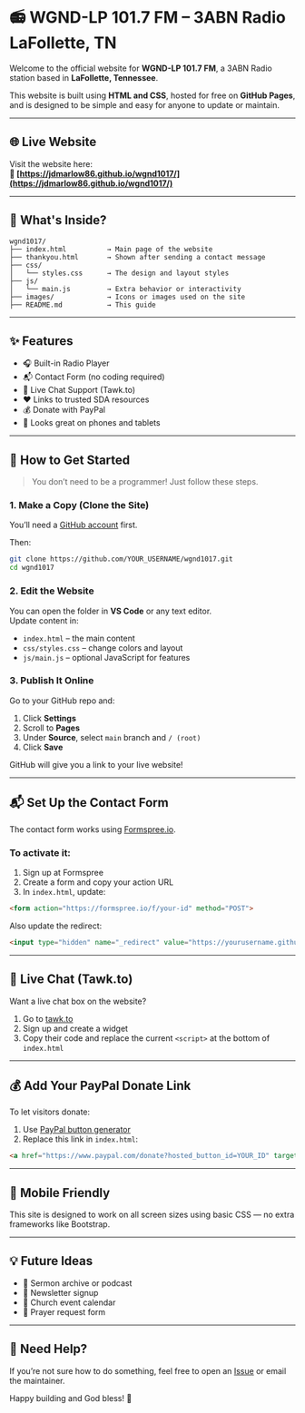 # 📻 WGND-LP 101.7 FM – 3ABN Radio LaFollette, TN

Welcome to the official website for **WGND-LP 101.7 FM**, a 3ABN Radio station based in **LaFollette, Tennessee**.

This website is built using **HTML and CSS**, hosted for free on **GitHub Pages**, and is designed to be simple and easy for anyone to update or maintain.

---

## 🌐 Live Website

Visit the website here:  
**🔗 [https://jdmarlow86.github.io/wgnd1017/](https://jdmarlow86.github.io/wgnd1017/)**

---

## 📁 What's Inside?

```
wgnd1017/
├── index.html          → Main page of the website
├── thankyou.html       → Shown after sending a contact message
├── css/
│   └── styles.css      → The design and layout styles
├── js/
│   └── main.js         → Extra behavior or interactivity
├── images/             → Icons or images used on the site
├── README.md           → This guide
```

---

## ✨ Features

- 🎧 Built-in Radio Player
- 📬 Contact Form (no coding required)
- 💬 Live Chat Support (Tawk.to)
- ❤️ Links to trusted SDA resources
- 💰 Donate with PayPal
- 📱 Looks great on phones and tablets

---

## 🚀 How to Get Started

> You don’t need to be a programmer! Just follow these steps.

### 1. Make a Copy (Clone the Site)

You’ll need a [GitHub account](https://github.com) first.

Then:

```bash
git clone https://github.com/YOUR_USERNAME/wgnd1017.git
cd wgnd1017
```

### 2. Edit the Website

You can open the folder in **VS Code** or any text editor.  
Update content in:

- `index.html` – the main content
- `css/styles.css` – change colors and layout
- `js/main.js` – optional JavaScript for features

### 3. Publish It Online

Go to your GitHub repo and:

1. Click **Settings**
2. Scroll to **Pages**
3. Under **Source**, select `main` branch and `/ (root)`
4. Click **Save**

GitHub will give you a link to your live website!

---

## 📬 Set Up the Contact Form

The contact form works using [Formspree.io](https://formspree.io).

### To activate it:

1. Sign up at Formspree
2. Create a form and copy your action URL
3. In `index.html`, update:

```html
<form action="https://formspree.io/f/your-id" method="POST">
```

Also update the redirect:

```html
<input type="hidden" name="_redirect" value="https://yourusername.github.io/wgnd1017/thankyou.html">
```

---

## 💬 Live Chat (Tawk.to)

Want a live chat box on the website?

1. Go to [tawk.to](https://tawk.to)
2. Sign up and create a widget
3. Copy their code and replace the current `<script>` at the bottom of `index.html`

---

## 💰 Add Your PayPal Donate Link

To let visitors donate:

1. Use [PayPal button generator](https://www.paypal.com/buttons/)
2. Replace this link in `index.html`:

```html
<a href="https://www.paypal.com/donate?hosted_button_id=YOUR_ID" target="_blank">
```

---

## 📱 Mobile Friendly

This site is designed to work on all screen sizes using basic CSS — no extra frameworks like Bootstrap.

---

## 💡 Future Ideas

- 📖 Sermon archive or podcast
- 📰 Newsletter signup
- 📅 Church event calendar
- 🙏 Prayer request form

---

## 🙋 Need Help?

If you’re not sure how to do something, feel free to open an [Issue](https://github.com/jdmarlow86/wgnd1017/issues) or email the maintainer.

Happy building and God bless! 🙏
